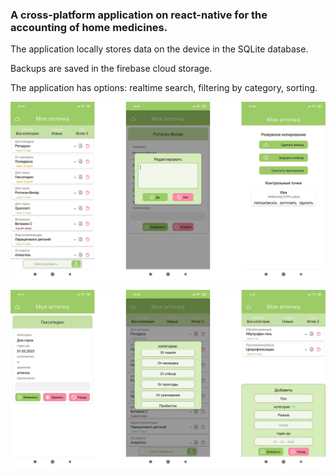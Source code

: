 ### A cross-platform application on react-native for the accounting of home medicines.

The application locally stores data on the device in the SQLite database.

Backups are saved in the firebase cloud storage.

The application has options: realtime search, filtering by category, sorting.

![screenshot-1](https://github.com/DukeKunYura/medchest/blob/main/src/screenshots/1.jpg)

![screenshot-2](https://github.com/DukeKunYura/medchest/blob/main/src/screenshots/2.jpg)